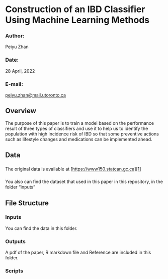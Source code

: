 # Construction of an IBD Classifier Using Machine Learning Methods

### Author:
Peiyu Zhan
### Date: 
28 April, 2022
### E-mail: 
peiyu.zhan@mail.utoronto.ca


## Overview 
The purpose of this paper is to train a model based on the performance result of three types of classifiers and use it to help us to identify the population with high incidence risk of IBD so that some preventive actions such as lifestyle changes and medications can be implemented ahead.


## Data

### 
The original data is available at [https://www150.statcan.gc.ca][1]
### 
You also can find the dataset that used in this paper in this repository, in the folder “inputs”


## File Structure

### Inputs
You can find the data in this folder.
### Outputs
A pdf of the paper, R markdown file and Reference are included in this folder.
### Scripts

[1]:	https://ssc.ca/en/meeting/annual/2017/case-study-2
